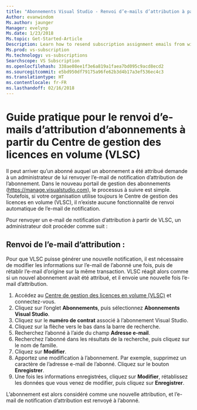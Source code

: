 ```yaml
---
title: "Abonnements Visual Studio - Renvoi d’e-mails d’attribution à partir de VLSC"
Author: evanwindom
Ms.author: jaunger
Manager: evelynp
Ms.date: 1/23/2018
Ms.topic: Get-Started-Article
Description: Learn how to resend subscription assignment emails from within VLSC
Ms.prod: vs-subscription
Ms.technology: vs-subscriptions
Searchscope: VS Subscription
ms.openlocfilehash: 338ae08ee1f3e6a819a1faea7bd095c9acd8ecd2
ms.sourcegitcommit: e5bd950df79175a96fe62b3d4b17a3ef536ec4c3
ms.translationtype: HT
ms.contentlocale: fr-FR
ms.lasthandoff: 02/16/2018
---
```

# <a name="how-to-resend-subscription-assignment-emails-from-within-volume-license-service-center-vlsc"></a>Guide pratique pour le renvoi d’e-mails d’attribution d’abonnements à partir du Centre de gestion des licences en volume (VLSC)

Il peut arriver qu’un abonné auquel un abonnement a été attribué demande à un administrateur de lui renvoyer l’e-mail de notification d’attribution de l’abonnement.  Dans le nouveau portail de gestion des abonnements (https://manage.visualstudio.com), le processus à suivre est simple.  Toutefois, si votre organisation utilise toujours le Centre de gestion des licences en volume (VLSC), il n’existe aucune fonctionnalité de renvoi automatique de l’e-mail de notification.  

Pour renvoyer un e-mail de notification d’attribution à partir de VLSC, un administrateur doit procéder comme suit :

## <a name="resending-the-assignment-email"></a>Renvoi de l’e-mail d’attribution :

Pour que VLSC puisse générer une nouvelle notification, il est nécessaire de modifier les informations sur l’e-mail de l’abonné une fois, puis de rétablir l’e-mail d’origine sur la même transaction. VLSC réagit alors comme si un nouvel abonnement avait été attribué, et il envoie une nouvelle fois l’e-mail d’attribution.

1.  Accédez au [Centre de gestion des licences en volume (VLSC)](https://www.microsoft.com/Licensing/servicecenter/default.aspx) et connectez-vous.
2.  Cliquez sur l’onglet **Abonnements**, puis sélectionnez **Abonnements Visual Studio**.
3.  Cliquez sur le **numéro de contrat** associé à l’abonnement Visual Studio.
4.  Cliquez sur la flèche vers le bas dans la barre de recherche. 
5.  Recherchez l’abonné à l’aide du champ **Adresse e-mail**.
6.  Recherchez l’abonné dans les résultats de la recherche, puis cliquez sur le nom de famille. 
7.  Cliquez sur **Modifier**.
8.  Apportez une modification à l’abonnement. Par exemple, supprimez un caractère de l’adresse e-mail de l’abonné. Cliquez sur le bouton **Enregistrer**.
9.  Une fois les informations enregistrées, cliquez sur **Modifier**, rétablissez les données que vous venez de modifier, puis cliquez sur **Enregistrer**.  

L’abonnement est alors considéré comme une nouvelle attribution, et l’e-mail de notification d’attribution est renvoyé à l’abonné.  